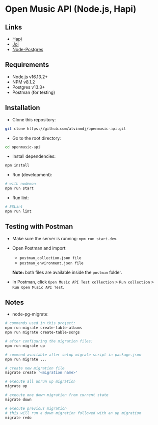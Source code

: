 # Open Music API (Node.js, Hapi)

## Links

- [Hapi](https://hapi.dev/)
- [Joi](https://joi.dev/api/)
- [Node-Postgres](https://node-postgres.com/)

## Requirements

- Node.js v16.13.2+
- NPM v8.1.2
- Postgres v13.3+
- Postman (for testing)

## Installation

- Clone this repository:

```sh
git clone https://github.com/alvinmdj/openmusic-api.git
```

- Go to the root directory:

```sh
cd openmusic-api
```

- Install dependencies:

```sh
npm install
```

- Run (development):

```sh
# with nodemon
npm run start
```

- Run lint:

```sh
# ESLint
npm run lint
```

## Testing with Postman

- Make sure the server is running: ```npm run start-dev```.

- Open Postman and import:
  - ```postman_collection.json file```
  - ```postman_environment.json file```

  **Note:** both files are available inside the ```postman``` folder.

- In Postman, click ```Open Music API Test collection``` > ```Run collection``` > ```Run Open Music API Test```.

## Notes

- node-pg-migrate:

```sh
# commands used in this project:
npm run migrate create-table-albums
npm run migrate create-table-songs

# after configuring the migration files:
npm run migrate up

# command available after setup migrate script in package.json
npm run migrate ...

# create new migration file
migrate create '<migration name>'

# execute all unrun up migration
migrate up

# execute one down migration from current state
migrate down

# execute previous migration
# this will run a down migration followed with an up migration
migrate redo
```
